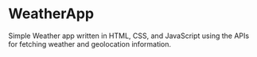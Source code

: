 # WeatherApp
Simple Weather app written in HTML, CSS, and JavaScript using the APIs for fetching weather and geolocation information.
